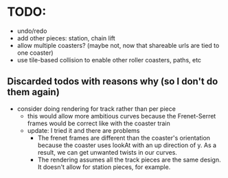 # TODO:
  - undo/redo
  - add other pieces: station, chain lift
  - allow multiple coasters? (maybe not, now that shareable urls are tied to one coaster)
  - use tile-based collision to enable other roller coasters, paths, etc









## Discarded todos with reasons why (so I don't do them again)

  - consider doing rendering for track rather than per piece
    - this would allow more ambitious curves because the Frenet-Serret frames would be correct like with the coaster train
    - update: I tried it and there are problems
      - The frenet frames are different than the coaster's orientation because the coaster uses lookAt with an up direction of y. As a result, we can get unwanted twists in our curves.
      - The rendering assumes all the track pieces are the same design. It doesn't allow for station pieces, for example.
